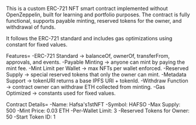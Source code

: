 This is a custom ERC-721 NFT smart contract implemented without OpenZeppelin, built for learning and portfolio purposes.
The contract is fully functional, supports payable minting, reserved tokens for the owner, and withdrawal of funds.

It follows the ERC-721 standard and includes gas optimizations using constant for fixed values.

Features=
-ERC-721 Standard → balanceOf, ownerOf, transferFrom, approvals, and events.
-Payable Minting → anyone can mint by paying the mint fee.
-Mint Limit per Wallet → max NFTs per wallet enforced.
-Reserved Supply → special reserved tokens that only the owner can mint.
-Metadata Support → tokenURI returns a base IPFS URI + tokenId.
-Withdraw Function → contract owner can withdraw ETH collected from minting.
-Gas Optimized → constants used for fixed values.

Contract Details=
-Name: Hafsa's1stNFT
-Symbol: HAFSO
-Max Supply: 500
-Mint Price: 0.03 ETH
-Per-Wallet Limit: 3
-Reserved Tokens for Owner: 50
-Start Token ID: 1

